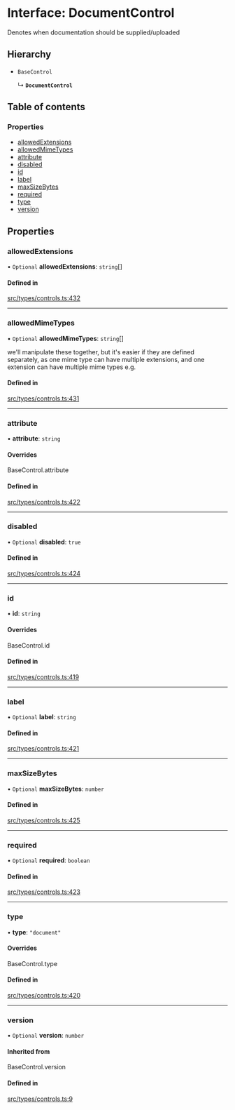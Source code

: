 # Interface: DocumentControl

Denotes when documentation should be supplied/uploaded

## Hierarchy

- `BaseControl`

  ↳ **`DocumentControl`**

## Table of contents

### Properties

- [allowedExtensions](../wiki/DocumentControl#allowedextensions)
- [allowedMimeTypes](../wiki/DocumentControl#allowedmimetypes)
- [attribute](../wiki/DocumentControl#attribute)
- [disabled](../wiki/DocumentControl#disabled)
- [id](../wiki/DocumentControl#id)
- [label](../wiki/DocumentControl#label)
- [maxSizeBytes](../wiki/DocumentControl#maxsizebytes)
- [required](../wiki/DocumentControl#required)
- [type](../wiki/DocumentControl#type)
- [version](../wiki/DocumentControl#version)

## Properties

### allowedExtensions

• `Optional` **allowedExtensions**: `string`[]

#### Defined in

[src/types/controls.ts:432](https://github.com/decisively-io/interview-sdk/blob/4a50c8c/src/types/controls.ts#L432)

___

### allowedMimeTypes

• `Optional` **allowedMimeTypes**: `string`[]

we'll manipulate these together, but it's easier if they are defined separately,
as one mime type can have multiple extensions, and one extension can have multiple mime types
e.g.

#### Defined in

[src/types/controls.ts:431](https://github.com/decisively-io/interview-sdk/blob/4a50c8c/src/types/controls.ts#L431)

___

### attribute

• **attribute**: `string`

#### Overrides

BaseControl.attribute

#### Defined in

[src/types/controls.ts:422](https://github.com/decisively-io/interview-sdk/blob/4a50c8c/src/types/controls.ts#L422)

___

### disabled

• `Optional` **disabled**: ``true``

#### Defined in

[src/types/controls.ts:424](https://github.com/decisively-io/interview-sdk/blob/4a50c8c/src/types/controls.ts#L424)

___

### id

• **id**: `string`

#### Overrides

BaseControl.id

#### Defined in

[src/types/controls.ts:419](https://github.com/decisively-io/interview-sdk/blob/4a50c8c/src/types/controls.ts#L419)

___

### label

• `Optional` **label**: `string`

#### Defined in

[src/types/controls.ts:421](https://github.com/decisively-io/interview-sdk/blob/4a50c8c/src/types/controls.ts#L421)

___

### maxSizeBytes

• `Optional` **maxSizeBytes**: `number`

#### Defined in

[src/types/controls.ts:425](https://github.com/decisively-io/interview-sdk/blob/4a50c8c/src/types/controls.ts#L425)

___

### required

• `Optional` **required**: `boolean`

#### Defined in

[src/types/controls.ts:423](https://github.com/decisively-io/interview-sdk/blob/4a50c8c/src/types/controls.ts#L423)

___

### type

• **type**: ``"document"``

#### Overrides

BaseControl.type

#### Defined in

[src/types/controls.ts:420](https://github.com/decisively-io/interview-sdk/blob/4a50c8c/src/types/controls.ts#L420)

___

### version

• `Optional` **version**: `number`

#### Inherited from

BaseControl.version

#### Defined in

[src/types/controls.ts:9](https://github.com/decisively-io/interview-sdk/blob/4a50c8c/src/types/controls.ts#L9)
